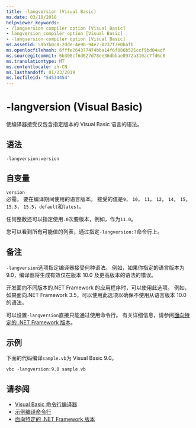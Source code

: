 ```yaml
---
title: -langversion (Visual Basic)
ms.date: 03/10/2018
helpviewer_keywords:
- /langversion compiler option [Visual Basic]
- langversion compiler option [Visual Basic]
- -langversion compiler option [Visual Basic]
ms.assetid: 59b7b0c8-2dde-4e9b-94e7-0237f7e0bafb
ms.openlocfilehash: 6fffe264377474bba14f6f086b521ccf9bd04adf
ms.sourcegitcommit: 6b308cf6d627d78ee36dbbae8972a310ac7fd6c8
ms.translationtype: MT
ms.contentlocale: zh-CN
ms.lasthandoff: 01/23/2019
ms.locfileid: "54534454"
---
```

# <a name="-langversion-visual-basic"></a>-langversion (Visual Basic)
使编译器接受仅包含指定版本的 Visual Basic 语言的语法。  
  
## <a name="syntax"></a>语法  
  
```  
-langversion:version  
```  
  
## <a name="arguments"></a>自变量  
 `version`  
 必需。 要在编译期间使用的语言版本。 接受的值是`9`， `10`， `11`， `12`， `14`， `15`， `15.3`， `15.5`，`default`和`latest`。

 任何整数还可以指定使用`.0`次要版本，例如，作为`11.0`。

 您可以看到所有可能值的列表，通过指定`-langversion:?`命令行上。  
  
## <a name="remarks"></a>备注  
 `-langversion`选项指定编译器接受何种语法。 例如，如果你指定的语言版本为 9.0，编译器将生成有效仅在版本 10.0 及更高版本的语法的错误。  
  
 开发面向不同版本的.NET Framework 的应用程序时，可以使用此选项。 例如，如果面向.NET Framework 3.5，可以使用此选项以确保不使用从语言版本 10.0 的语法。  
  
 可以设置`-langversion`直接只能通过使用命令行。 有关详细信息，请参阅[面向特定的 .NET Framework 版本](/visualstudio/ide/targeting-a-specific-dotnet-framework-version)。  
  
## <a name="example"></a>示例  
 下面的代码编译`sample.vb`为 Visual Basic 9.0。  
  
```console  
vbc -langversion:9.0 sample.vb  
```  
  
## <a name="see-also"></a>请参阅
- [Visual Basic 命令行编译器](../../../visual-basic/reference/command-line-compiler/index.md)
- [示例编译命令行](../../../visual-basic/reference/command-line-compiler/sample-compilation-command-lines.md)
- [面向特定的 .NET Framework 版本](/visualstudio/ide/targeting-a-specific-dotnet-framework-version)
